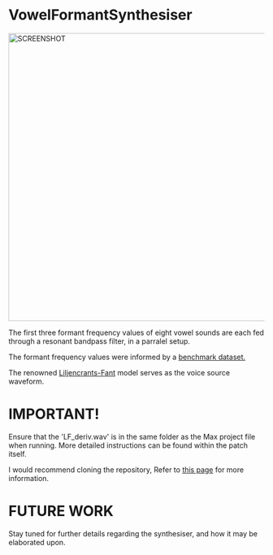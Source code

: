 # VowelFormantSynthesiser

<img width="567" alt="SCREENSHOT" src="https://user-images.githubusercontent.com/77865535/110266285-5b26a700-7fb5-11eb-8fff-cd534e40ddc8.png">

The first three formant frequency values of eight vowel sounds are each fed through a resonant bandpass filter, in a parralel setup.

The formant frequency values were informed by a [benchmark dataset.](https://asa.scitation.org/doi/10.1121/1.1906875)

The renowned [Liljencrants-Fant](http://www.glottopedia.org/index.php/Liljencrants-Fant_model) model serves as the voice source waveform.

# IMPORTANT!
Ensure that the 'LF_deriv.wav' is in the same folder as the Max project file when running. More detailed instructions can be found within the patch itself.

I would recommend cloning the repository, Refer to [this page](https://git-scm.com/book/en/v2/Git-Basics-Getting-a-Git-Repository) for more information.

# FUTURE WORK
Stay tuned for further details regarding the synthesiser, and how it may be elaborated upon.

